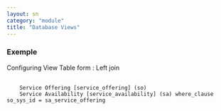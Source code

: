 ```yaml
---
layout: sn
category: "module"
title: "Database Views"
---
```


<h3 id="requirements">
  Exemple
</h3>

<p>Configuring View Table form : Left join</p>

<pre>
  <code>
    Service Offering [service_offering] (so)
    Service Availability [service_availability] (sa) where_clause so_sys_id = sa_service_offering
  </code>
</pre>

